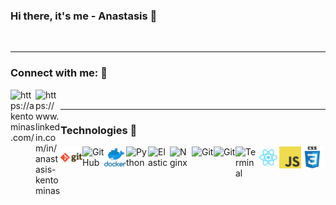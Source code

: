 ### Hi there, it's me - Anastasis 👋


</br>
<hr>

### Connect with me: 💌
<img align="left" alt="https://akentominas.com/" width="40px" src="https://cdn-icons-png.flaticon.com/512/814/814513.png" style="max-width:100%;"/>
<img align="left" alt="https://www.linkedin.com/in/anastasis-kentominas" width="40px" src="https://cdn-icons-png.flaticon.com/512/1383/1383262.png" style="max-width:100%;"/>


</br>
<hr>

### Technologies 🔌
<p>


<a href="https://www.youtube.com/playlist?list=PLkwxH9e_vrAJ0WbEsFA9W3I1W-g_BTsbt" rel="nofollow"><img align="left" alt="Git" width="35px" src="https://raw.githubusercontent.com/github/explore/80688e429a7d4ef2fca1e82350fe8e3517d3494d/topics/git/git.png" style="max-width:100%;"></a>

<a href="https://www.youtube.com/playlist?list=PLkwxH9e_vrAJ0WbEsFA9W3I1W-g_BTsbt" rel="nofollow"><img align="left" alt="GitHub" width="35px" src="https://cdn.iconscout.com/icon/free/png-512/gitlab-7-1175194.png?f=avif&w=512" style="max-width:100%;"></a>

<a href="https://www.youtube.com/playlist?list=PLkwxH9e_vrAJ0WbEsFA9W3I1W-g_BTsbt" rel="nofollow"><img align="left" alt="Docker" width="35px" src="https://raw.githubusercontent.com/github/explore/80688e429a7d4ef2fca1e82350fe8e3517d3494d/topics/docker/docker.png" style="max-width:100%;"></a>
 
<a href="https://www.youtube.com/playlist?list=PLkwxH9e_vrAJ0WbEsFA9W3I1W-g_BTsbt" rel="nofollow"><img align="left" alt="Python" width="35px" src="https://cdn.iconscout.com/icon/free/png-512/python-3629591-3032289.png?f=avif&w=512" style="max-width:100%;"></a>

<a href="https://www.youtube.com/playlist?list=PLkwxH9e_vrAJ0WbEsFA9W3I1W-g_BTsbt" rel="nofollow"><img align="left" alt="Elastic" width="35px" src="https://cdn.iconscout.com/icon/free/png-512/elasticsearch-226094.png?f=avif&w=512" style="max-width:100%;"></a>
 
<a href="https://www.youtube.com/playlist?list=PLkwxH9e_vrAJ0WbEsFA9W3I1W-g_BTsbt" rel="nofollow"><img align="left" alt="Nginx" width="35px" src="https://cdn.iconscout.com/icon/free/png-512/nginx-3521604-2945048.png?f=avif&w=512" style="max-width:100%;"></a>
 
<a href="https://www.youtube.com/playlist?list=PLkwxH9e_vrAJ0WbEsFA9W3I1W-g_BTsbt" rel="nofollow"><img align="left" alt="Git" width="35px" src="https://cdn.iconscout.com/icon/free/png-512/nginx-3521604-2945048.png?f=avif&w=512" style="max-width:100%;"></a>
 
<a href="https://www.youtube.com/playlist?list=PLkwxH9e_vrAJ0WbEsFA9W3I1W-g_BTsbt" rel="nofollow"><img align="left" alt="Git" width="35px" src="https://www.google.com/url?sa=i&url=https%3A%2F%2Fgithub.com%2FFortAwesome%2FFont-Awesome%2Fissues%2F9611&psig=AOvVaw3RoF5pJylbCHv1fkgPknv2&ust=1679237685789000&source=images&cd=vfe&ved=0CBAQjRxqFwoTCMjV9P_d5f0CFQAAAAAdAAAAABAE" style="max-width:100%;"></a>

<a href="https://www.youtube.com/playlist?list=PLkwxH9e_vrAJ0WbEsFA9W3I1W-g_BTsbt" rel="nofollow"><img align="left" alt="Terminal" width="35px" src="https://www.google.com/url?sa=i&url=https%3A%2F%2Fcommons.wikimedia.org%2Fwiki%2FFile%3ABash_Logo_black_and_white_icon_only.svg&psig=AOvVaw11kVY9Cs4pO4LU9kLFAoQL&ust=1679237802254000&source=images&cd=vfe&ved=0CBAQjRxqFwoTCIDTqLfe5f0CFQAAAAAdAAAAABAE" style="max-width:100%;"></a></p>

<a href="https://www.youtube.com/playlist?list=PLkwxH9e_vrAK4TdffpxKY3QGyHCpxFcQ0" rel="nofollow"><img align="left" alt="React" width="35px" src="https://raw.githubusercontent.com/github/explore/80688e429a7d4ef2fca1e82350fe8e3517d3494d/topics/react/react.png" style="max-width:100%;"></a>
 
<a href="https://www.youtube.com/playlist?list=PLkwxH9e_vrALRJKu7wfXby3MKeflhTu6B" rel="nofollow"><img align="left" alt="JavaScript" width="35px" src="https://raw.githubusercontent.com/github/explore/80688e429a7d4ef2fca1e82350fe8e3517d3494d/topics/javascript/javascript.png" style="max-width:100%;"></a>

<a href="https://www.youtube.com/playlist?list=PLkwxH9e_vrALSdvZuEh6gqQdmDoDIoqz4" rel="nofollow"><img align="left" alt="CSS3" width="35px" src="https://raw.githubusercontent.com/github/explore/80688e429a7d4ef2fca1e82350fe8e3517d3494d/topics/css/css.png" style="max-width:100%;"></a>
